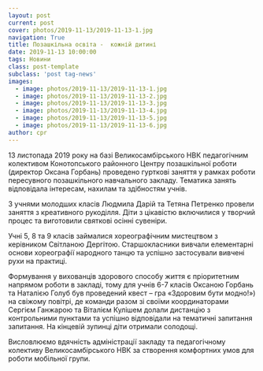 ```yaml
---
layout: post
current: post
cover: photos/2019-11-13/2019-11-13-1.jpg
navigation: True
title: Позашкільна освіта -  кожній дитині
date: 2019-11-13 10:00:00
tags: Новини
class: post-template
subclass: 'post tag-news'
images:
  - image: photos/2019-11-13/2019-11-13-1.jpg
  - image: photos/2019-11-13/2019-11-13-2.jpg
  - image: photos/2019-11-13/2019-11-13-3.jpg
  - image: photos/2019-11-13/2019-11-13-4.jpg
  - image: photos/2019-11-13/2019-11-13-5.jpg
  - image: photos/2019-11-13/2019-11-13-6.jpg
author: cpr
---
```


13 листопада 2019 року на базі Великосамбірського НВК педагогічним колективом  Конотопського районного Центру позашкільної роботи (директор Оксана Горбань) проведено гурткові заняття у рамках роботи пересувного позашкільного навчального закладу. Тематика занять відповідала  інтересам,  нахилам та  здібностям учнів.

З учнями молодших класів Людмила Дарій та Тетяна Петренко провели заняття з креативного рукоділля. Діти з цікавістю включилися у творчий процес та виготовили святкові осінні сувеніри.

Учні 5, 8 та 9 класів займалися хореографічним мистецтвом з керівником Світланою Дергітою. Старшокласники вивчали елементарні основи хореографії народного танцю та успішно застосували вивчені рухи на практиці.

Формування у вихованців здорового способу життя є пріоритетним напрямом  роботи в закладі, тому для учнів  6-7  класів Оксаною Горбань та Наталією Голуб був проведений квест – гра «Здоровим бути модно!») на свіжому повітрі,  де команди разом зі своїми координаторами Сергієм Ганжарою та  Віталієм Кулішем долали дистанцію з контрольними пунктами та успішно відповідали на тематичні запитання запитання. На кінцевій зупинці діти отримали солодощі.

Висловлюємо вдячність адміністрації закладу та педагогічному колективу Великосамбірського НВК за створення комфортних умов для роботи мобільної групи.
